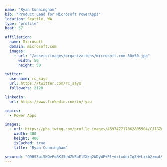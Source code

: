 ```yaml
---
name: "Ryan Cunningham"
bio: "Product Lead for Microsoft PowerApps"
location: Seattle, WA
type: "profile"
heat: 57

affiliation:
  name: Microsoft
  domain: microsoft.com
  images:
    - url: "/assets/images/organizations/microsoft.com-50x50.jpg"
      width: 50
      height: 50

twitter:
  username: rc_says
  url: https://twitter.com/rc_says
  followers: 2120

linkedin:
  url: https://www.linkedin.com/in/rycu

topics:
  - Power Apps

images:
  - url: https://pbs.twimg.com/profile_images/459747717862805504/CJIGZejd_400x400.png
    width: 400
    height: 400
    isCached: true
    title: "Ryan Cunningham"

secured: "Q9HS3ui5KQvPqRKJ5oWZkBuElEXkq2WDyWP+Pl+drtxdqiIq5H+Lxkb2zmuL9jZWmPBFoIX2bGeyCWIidF2Ei0h0X+MDbg3CZiDKhH1+LmdfBNPTORSJ071Vqh4Ycv35UtJ7CFmAyYoGdDib1GGwNOqLKaDIyUstLksGV0at09f0OsDxrxQ1vIP8wKP6Yv3uGzRo8OzxIPM6o9b63Ql2clM5ZfD2AuaobzalAZU3m5cjTe+38C4MdNDrtQD4aYRpVe+9H+Ny8XSefuxymV2Vw2Sa6B/SuFt2+h2vjcmMFDsy6cc7lzkME+sTrXWu+4kvM4C31eEzqLff6vWsQ2BCYkg5HuYujQmrTlvwhDhhTimW0cbFjwNxz1zM33tIVKVgW6m4M1isQjj4a3Xks0NAUqGiAPZpMvagG+rSncltqGE=;+lCeINpCPRQ+5dC27qJapg=="
---
```


